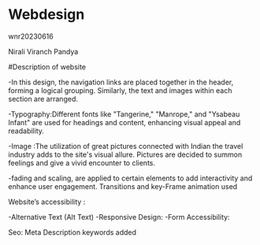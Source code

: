 # Webdesign
wnr20230616

Nirali Viranch Pandya

#Description of website

 -In this design, the navigation links are placed together in the header, forming a logical grouping. Similarly, the text and images within each section are arranged.

 -Typography:Different fonts like "Tangerine," "Manrope," and "Ysabeau Infant" are used for headings and content, enhancing visual appeal and readability.

 -Image :The utilization of great pictures connected with Indian the travel industry adds to the site's visual allure. Pictures are decided to summon feelings and give a vivid encounter to clients.

 -fading and scaling, are applied to certain elements to add interactivity and enhance user engagement. Transitions and key-Frame animation used


  Website’s accessibility :

  -Alternative Text (Alt Text)
  -Responsive Design:
  -Form Accessibility:

  Seo:
  Meta Description
  keywords added

